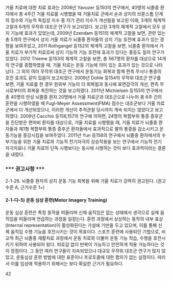 거울 치료에 대한 치료 효과는 2008년 Yavuzer 등150의 연구에서, 40명의 뇌졸중 환자에서 총 4주간 거울 치료를 시행했을 때 거울치료 군에서 손과 상지의 브룬스톰 단계의 점수와 기능적 독립성 지수 중 자기 관리 지수가 개선됨을 보고된 이래, 3개의 체계적 고찰과 6개의 무작위 대조군 연구가 보고되었다. 보고된 3개의 체계적 고찰에서 모두 상지 기능에 효과가 있었는데, 2009년 Ezendam 등151의 체계적 고찰을 보면, 관련 있는 총 5개의 연구에서 상지 거울 치료가 뇌졸중 환자들의 상지 기능 호전에 효과가 있는 경향을 보여주었고, 2011 Rothgangel 등152의 체계적 고찰을 보면, 뇌졸중 환자에서 거울 치료가 부가적 치료로써 상지 기능의 기능 호전에 효과가 있다는 중등도 질의 연구가 있었다. 2012 Thieme 등153의 체계적 고찰을 보면, 총 567명의 환자를 대상으로 14개의 연구를 종합하였을 때, 거울 치료는 운동 기능에 의미 있는 효과가 있는 것으로 나타났다. 그 외의 여러 무작위 대조군 연구에서 운동기능 회복과 함께 편측 무시나 통증의 호전 효과도 같이 있음이 보고되었다. 2009년 Dohle 등154의 무작위 대조군 연구를 보면, 거울 치료를 한 경우 원위부 기능이 더 회복됨과 동시에 표면감각의 개선, 편측 무시로부터의 회복을 촉진하는 것을 보고하였다. 2011년 Michielsen 등155의 연구에서 총 40명의 만성 뇌졸중 환자 20명에서 거울 치료군과 대조군으로 나누어 총 6주 간의 훈련을 시행하였을 때 Fugl-Meyer Assessment(FMA) 점수는 대조군보다 거울 치료군에서 더 개선되었으나, 이러한 개선이 추적관찰 당시까지 계속 되지는 않았다고 보고하였다. 2009년 Cacchio 등156,157의 연구에 의하면, 24명의 복합부위 통증 증후군을 진단받은 편마비 환자를 대상으로, 거울 치료를 시행했을 때, 거울 치료가 뇌졸중 환자들과 제1형 복합부위 통증 증후군 환자들에서 효과적으로 팔의 통증을 감소시키고 운동기능을 증강시킴을 보여주었다. 2011년 Yun 등158의 연구에서 뇌졸중 환자에서의 수부기능을 위한 거울 치료와 기능적 전기자극의 상승작용을 보는 연구에서 기능적 전기 자극치료나 거울 치료의 단독 시행보다는 동시에 시행하는 것이 보다 효과적이라는 결론을 내렸다.

### *** 권고사항 ***

2-1-26. 뇌졸중 환자의 상지 운동 기능 회복을 위해 거울 치료가 강력히 권고된다. (권고수준 A, 근거수준 1+)

#### 2-1-다-5) 운동 심상 훈련(Motor Imagery Training)

운동 심상 훈련은 특정 동작을 떠올리며 신체 움직임은 없는 상태에서 생각으로 실제 움직임을 떠올리며 연습하는 과정을 일컫는다. 훈련 과정에서 상상하는 동작의 내부 표상(Internal representation)이 활성화된다는 가설에 기반을 두고 있으며, 이를 통해 신체 움직임 수행 기능을 호전시키는 것이 목표이다. 스포츠 훈련에 사용되던 기법으로, 비교적 최근 뇌졸중 재활치료 과정에서 운동 치료와 더불어 운동 기능 학습, 수행을 호전시키기 위하여 사용되어 왔다. 피로감 없이 반복이 가능하고 안전하게 적용 가능하다는 것이 장점이다. 그 동안 여러 연구들이 지속되었으나 대규모 무작위 대조군 연구가 많지 않았고, 운동심상 훈련 방법에 대한 표준이나 프로토콜에 대한 합의가 없는 실정이다. 따라서 이를 임상에 적용하기 위해서는 보다 확실한 근거가 필요하다.

<PAGE>42